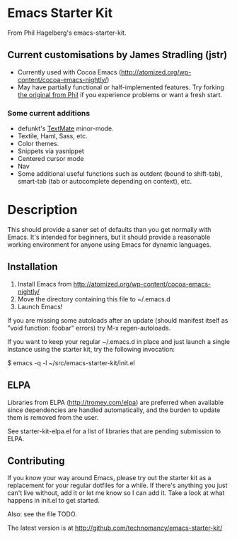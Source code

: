 # Emacs Starter Kit

From Phil Hagelberg's emacs-starter-kit.

## Current customisations by James Stradling (jstr)

* Currently used with Cocoa Emacs (http://atomized.org/wp-content/cocoa-emacs-nightly/)
* May have partially functional or half-implemented features. Try forking [the original from Phil](http://github.com/technomancy/emacs-starter-kit/tree/master) if you experience problems or want a fresh start.

### Some current additions

* defunkt's [TextMate](http://github.com/defunkt/textmate.el/tree/master) minor-mode.
* Textile, Haml, Sass, etc.
* Color themes.
* Snippets via yasnippet
* Centered cursor mode
* Nav
* Some additional useful functions such as outdent (bound to shift-tab), smart-tab (tab or autocomplete depending on context), etc.

# Description

This should provide a saner set of defaults than you get normally with
Emacs. It's intended for beginners, but it should provide a reasonable
working environment for anyone using Emacs for dynamic languages.

## Installation

1. Install Emacs from http://atomized.org/wp-content/cocoa-emacs-nightly/
2. Move the directory containing this file to ~/.emacs.d
3. Launch Emacs!

If you are missing some autoloads after an update (should manifest
itself as "void function: foobar" errors) try M-x regen-autoloads.

If you want to keep your regular ~/.emacs.d in place and just launch a
single instance using the starter kit, try the following invocation:

  $ emacs -q -l ~/src/emacs-starter-kit/init.el

## ELPA

Libraries from ELPA (http://tromey.com/elpa) are preferred when
available since dependencies are handled automatically, and the burden
to update them is removed from the user.

See starter-kit-elpa.el for a list of libraries that are pending
submission to ELPA.

## Contributing

If you know your way around Emacs, please try out the starter kit as a
replacement for your regular dotfiles for a while. If there's anything
you just can't live without, add it or let me know so I can add
it. Take a look at what happens in init.el to get started.

Also: see the file TODO.

The latest version is at http://github.com/technomancy/emacs-starter-kit/
